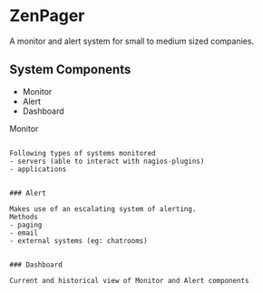 ZenPager
========

A monitor and alert system for small to medium sized companies.


System Components
-----------------

- Monitor
- Alert
- Dashboard


Monitor
~~~~~~~

Following types of systems monitored
- servers (able to interact with nagios-plugins)
- applications


### Alert

Makes use of an escalating system of alerting.
Methods
- paging
- email
- external systems (eg: chatrooms)


### Dashboard

Current and historical view of Monitor and Alert components
